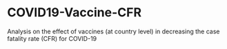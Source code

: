 # COVID19-Vaccine-CFR
Analysis on the effect of vaccines (at country level) in decreasing the case fatality rate (CFR) for COVID-19
